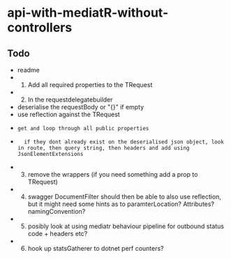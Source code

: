 # api-with-mediatR-without-controllers


## Todo

* readme
* 1) Add all required properties to the TRequest
* 2) In the requestdelegatebuilder
*   deserialise the requestBody or "{}" if empty
*   use reflection against the TRequest
*     get and loop through all public properties
*       if they dont already exist on the deserialised json object, look in route, then query string, then headers and add using JsonElementExtensions
* 3) remove the wrappers (if you need something add a prop to TRequest)
* 4) swagger DocumentFilter should then be able to also use reflection, but it might need some hints as to paramterLocation? Attributes? namingConvention?
* 5) posibly look at using mediatr behaviour pipeline for outbound status code + headers etc?
* 6) hook up statsGatherer to dotnet perf counters? 
